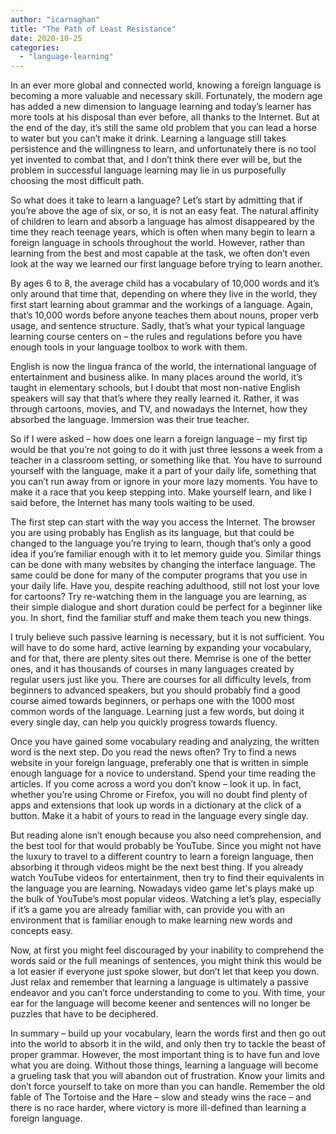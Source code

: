 ```yaml
---
author: "icarnaghan"
title: "The Path of Least Resistance"
date: 2020-10-25
categories: 
  - "language-learning"
---
```


In an ever more global and connected world, knowing a foreign language is becoming a more valuable and necessary skill. Fortunately, the modern age has added a new dimension to language learning and today’s learner has more tools at his disposal than ever before, all thanks to the Internet. But at the end of the day, it’s still the same old problem that you can lead a horse to water but you can’t make it drink. Learning a language still takes persistence and the willingness to learn, and unfortunately there is no tool yet invented to combat that, and I don’t think there ever will be, but the problem in successful language learning may lie in us purposefully choosing the most difficult path.

So what does it take to learn a language? Let’s start by admitting that if you’re above the age of six, or so, it is not an easy feat. The natural affinity of children to learn and absorb a language has almost disappeared by the time they reach teenage years, which is often when many begin to learn a foreign language in schools throughout the world. However, rather than learning from the best and most capable at the task, we often don’t even look at the way we learned our first language before trying to learn another.

By ages 6 to 8, the average child has a vocabulary of 10,000 words and it’s only around that time that, depending on where they live in the world, they first start learning about grammar and the workings of a language. Again, that’s 10,000 words before anyone teaches them about nouns, proper verb usage, and sentence structure. Sadly, that’s what your typical language learning course centers on – the rules and regulations before you have enough tools in your language toolbox to work with them.

English is now the lingua franca of the world, the international language of entertainment and business alike. In many places around the world, it’s taught in elementary schools, but I doubt that most non-native English speakers will say that that’s where they really learned it. Rather, it was through cartoons, movies, and TV, and nowadays the Internet, how they absorbed the language. Immersion was their true teacher.

So if I were asked – how does one learn a foreign language – my first tip would be that you’re not going to do it with just three lessons a week from a teacher in a classroom setting, or something like that. You have to surround yourself with the language, make it a part of your daily life, something that you can’t run away from or ignore in your more lazy moments. You have to make it a race that you keep stepping into. Make yourself learn, and like I said before, the Internet has many tools waiting to be used.

The first step can start with the way you access the Internet. The browser you are using probably has English as its language, but that could be changed to the language you’re trying to learn, though that’s only a good idea if you’re familiar enough with it to let memory guide you. Similar things can be done with many websites by changing the interface language. The same could be done for many of the computer programs that you use in your daily life. Have you, despite reaching adulthood, still not lost your love for cartoons? Try re-watching them in the language you are learning, as their simple dialogue and short duration could be perfect for a beginner like you. In short, find the familiar stuff and make them teach you new things.

I truly believe such passive learning is necessary, but it is not sufficient. You will have to do some hard, active learning by expanding your vocabulary, and for that, there are plenty sites out there. Memrise is one of the better ones, and it has thousands of courses in many languages created by regular users just like you. There are courses for all difficulty levels, from beginners to advanced speakers, but you should probably find a good course aimed towards beginners, or perhaps one with the 1000 most common words of the language. Learning just a few words, but doing it every single day, can help you quickly progress towards fluency.

Once you have gained some vocabulary reading and analyzing, the written word is the next step. Do you read the news often? Try to find a news website in your foreign language, preferably one that is written in simple enough language for a novice to understand. Spend your time reading the articles. If you come across a word you don’t know – look it up. In fact, whether you’re using Chrome or Firefox, you will no doubt find plenty of apps and extensions that look up words in a dictionary at the click of a button. Make it a habit of yours to read in the language every single day.

But reading alone isn’t enough because you also need comprehension, and the best tool for that would probably be YouTube. Since you might not have the luxury to travel to a different country to learn a foreign language, then absorbing it through videos might be the next best thing. If you already watch YouTube videos for entertainment, then try to find their equivalents in the language you are learning. Nowadays video game let's plays make up the bulk of YouTube’s most popular videos. Watching a let’s play, especially if it’s a game you are already familiar with, can provide you with an environment that is familiar enough to make learning new words and concepts easy.

Now, at first you might feel discouraged by your inability to comprehend the words said or the full meanings of sentences, you might think this would be a lot easier if everyone just spoke slower, but don’t let that keep you down. Just relax and remember that learning a language is ultimately a passive endeavor and you can’t force understanding to come to you. With time, your ear for the language will become keener and sentences will no longer be puzzles that have to be deciphered.

In summary – build up your vocabulary, learn the words first and then go out into the world to absorb it in the wild, and only then try to tackle the beast of proper grammar. However, the most important thing is to have fun and love what you are doing. Without those things, learning a language will become a grueling task that you will abandon out of frustration. Know your limits and don’t force yourself to take on more than you can handle. Remember the old fable of The Tortoise and the Hare – slow and steady wins the race – and there is no race harder, where victory is more ill-defined than learning a foreign language.
